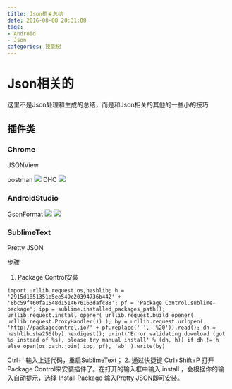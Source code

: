 ```yaml
---
title: Json相关总结
date: 2016-08-08 20:31:08
tags: 
- Android
- Json
categories: 技能树
---
```


# Json相关的
这里不是Json处理和生成的总结，而是和Json相关的其他的一些小的技巧
## 插件类
### **Chrome**
JSONView

postman
![](http://7xruee.com1.z0.glb.clouddn.com/postman.png)
DHC
![](http://7xruee.com1.z0.glb.clouddn.com/DHC.png)

### **AndroidStudio** 
GsonFormat
![](http://7xruee.com1.z0.glb.clouddn.com/GsonFormat.png)
![](http://7xruee.com1.z0.glb.clouddn.com/GsonFormat1.png)
### **SublimeText** 
Pretty JSON
<!--more-->
步骤
1. Package Control安装
```
import urllib.request,os,hashlib; h = '2915d1851351e5ee549c20394736b442' + '8bc59f460fa1548d1514676163dafc88'; pf = 'Package Control.sublime-package'; ipp = sublime.installed_packages_path(); urllib.request.install_opener( urllib.request.build_opener( urllib.request.ProxyHandler()) ); by = urllib.request.urlopen( 'http://packagecontrol.io/' + pf.replace(' ', '%20')).read(); dh = hashlib.sha256(by).hexdigest(); print('Error validating download (got %s instead of %s), please try manual install' % (dh, h)) if dh != h else open(os.path.join( ipp, pf), 'wb' ).write(by)
```
Ctrl+\`
输入上述代码，重启SublimeText；
2. 通过快捷键 Ctrl+Shift+P 打开Package Control来安装插件了。在打开的输入框中输入 install ，会根据你的输入自动提示，选择 Install Package
输入Pretty JSON即可安装。